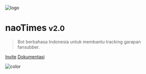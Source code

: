 <!-- _coverpage.md -->

![logo](https://p.n4o.xyz/i/naotimes_ava.png)

# naoTimes <small>v2.0</small>

> Bot berbahasa Indonesia untuk membantu tracking garapan fansubber.

[Invite](https://ihateani.me/andfansub)
[Dokumentasi](#mulai-dari-sini)

![color](#282828)